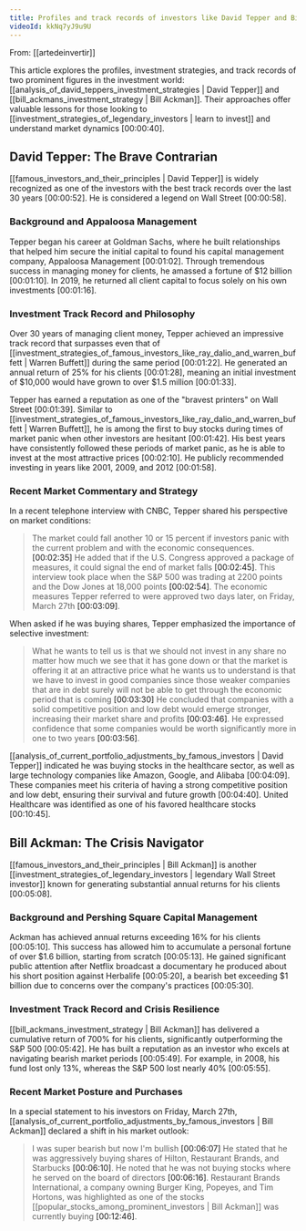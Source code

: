 ```yaml
---
title: Profiles and track records of investors like David Tepper and Bill Ackman
videoId: kkNq7yJ9u9U
---
```


From: [[artedeinvertir]] <br/> 

This article explores the profiles, investment strategies, and track records of two prominent figures in the investment world: [[analysis_of_david_teppers_investment_strategies | David Tepper]] and [[bill_ackmans_investment_strategy | Bill Ackman]]. Their approaches offer valuable lessons for those looking to [[investment_strategies_of_legendary_investors | learn to invest]] and understand market dynamics <a class="yt-timestamp" data-t="00:00:40">[00:00:40]</a>.

## David Tepper: The Brave Contrarian

[[famous_investors_and_their_principles | David Tepper]] is widely recognized as one of the investors with the best track records over the last 30 years <a class="yt-timestamp" data-t="00:00:52">[00:00:52]</a>. He is considered a legend on Wall Street <a class="yt-timestamp" data-t="00:00:58">[00:00:58]</a>.

### Background and Appaloosa Management
Tepper began his career at Goldman Sachs, where he built relationships that helped him secure the initial capital to found his capital management company, Appaloosa Management <a class="yt-timestamp" data-t="00:01:02">[00:01:02]</a>. Through tremendous success in managing money for clients, he amassed a fortune of $12 billion <a class="yt-timestamp" data-t="00:01:10">[00:01:10]</a>. In 2019, he returned all client capital to focus solely on his own investments <a class="yt-timestamp" data-t="00:01:16">[00:01:16]</a>.

### Investment Track Record and Philosophy
Over 30 years of managing client money, Tepper achieved an impressive track record that surpasses even that of [[investment_strategies_of_famous_investors_like_ray_dalio_and_warren_buffett | Warren Buffett]] during the same period <a class="yt-timestamp" data-t="00:01:22">[00:01:22]</a>. He generated an annual return of 25% for his clients <a class="yt-timestamp" data-t="00:01:28">[00:01:28]</a>, meaning an initial investment of $10,000 would have grown to over $1.5 million <a class="yt-timestamp" data-t="00:01:33">[00:01:33]</a>.

Tepper has earned a reputation as one of the "bravest printers" on Wall Street <a class="yt-timestamp" data-t="00:01:39">[00:01:39]</a>. Similar to [[investment_strategies_of_famous_investors_like_ray_dalio_and_warren_buffett | Warren Buffett]], he is among the first to buy stocks during times of market panic when other investors are hesitant <a class="yt-timestamp" data-t="00:01:42">[00:01:42]</a>. His best years have consistently followed these periods of market panic, as he is able to invest at the most attractive prices <a class="yt-timestamp" data-t="00:02:10">[00:02:10]</a>. He publicly recommended investing in years like 2001, 2009, and 2012 <a class="yt-timestamp" data-t="00:01:58">[00:01:58]</a>.

### Recent Market Commentary and Strategy
In a recent telephone interview with CNBC, Tepper shared his perspective on market conditions:
> The market could fall another 10 or 15 percent if investors panic with the current problem and with the economic consequences. <a class="yt-timestamp" data-t="00:02:35">[00:02:35]</a>
He added that if the U.S. Congress approved a package of measures, it could signal the end of market falls <a class="yt-timestamp" data-t="00:02:45">[00:02:45]</a>. This interview took place when the S&P 500 was trading at 2200 points and the Dow Jones at 18,000 points <a class="yt-timestamp" data-t="00:02:54">[00:02:54]</a>. The economic measures Tepper referred to were approved two days later, on Friday, March 27th <a class="yt-timestamp" data-t="00:03:09">[00:03:09]</a>.

When asked if he was buying shares, Tepper emphasized the importance of selective investment:
> What he wants to tell us is that we should not invest in any share no matter how much we see that it has gone down or that the market is offering it at an attractive price what he wants us to understand is that we have to invest in good companies since those weaker companies that are in debt surely will not be able to get through the economic period that is coming <a class="yt-timestamp" data-t="00:03:30">[00:03:30]</a>
He concluded that companies with a solid competitive position and low debt would emerge stronger, increasing their market share and profits <a class="yt-timestamp" data-t="00:03:46">[00:03:46]</a>. He expressed confidence that some companies would be worth significantly more in one to two years <a class="yt-timestamp" data-t="00:03:56">[00:03:56]</a>.

[[analysis_of_current_portfolio_adjustments_by_famous_investors | David Tepper]] indicated he was buying stocks in the healthcare sector, as well as large technology companies like Amazon, Google, and Alibaba <a class="yt-timestamp" data-t="00:04:09">[00:04:09]</a>. These companies meet his criteria of having a strong competitive position and low debt, ensuring their survival and future growth <a class="yt-timestamp" data-t="00:04:40">[00:04:40]</a>. United Healthcare was identified as one of his favored healthcare stocks <a class="yt-timestamp" data-t="00:10:45">[00:10:45]</a>.

## Bill Ackman: The Crisis Navigator

[[famous_investors_and_their_principles | Bill Ackman]] is another [[investment_strategies_of_legendary_investors | legendary Wall Street investor]] known for generating substantial annual returns for his clients <a class="yt-timestamp" data-t="00:05:08">[00:05:08]</a>.

### Background and Pershing Square Capital Management
Ackman has achieved annual returns exceeding 16% for his clients <a class="yt-timestamp" data-t="00:05:10">[00:05:10]</a>. This success has allowed him to accumulate a personal fortune of over $1.6 billion, starting from scratch <a class="yt-timestamp" data-t="00:05:13">[00:05:13]</a>. He gained significant public attention after Netflix broadcast a documentary he produced about his short position against Herbalife <a class="yt-timestamp" data-t="00:05:20">[00:05:20]</a>, a bearish bet exceeding $1 billion due to concerns over the company's practices <a class="yt-timestamp" data-t="00:05:30">[00:05:30]</a>.

### Investment Track Record and Crisis Resilience
[[bill_ackmans_investment_strategy | Bill Ackman]] has delivered a cumulative return of 700% for his clients, significantly outperforming the S&P 500 <a class="yt-timestamp" data-t="00:05:42">[00:05:42]</a>. He has built a reputation as an investor who excels at navigating bearish market periods <a class="yt-timestamp" data-t="00:05:49">[00:05:49]</a>. For example, in 2008, his fund lost only 13%, whereas the S&P 500 lost nearly 40% <a class="yt-timestamp" data-t="00:05:55">[00:05:55]</a>.

### Recent Market Posture and Purchases
In a special statement to his investors on Friday, March 27th, [[analysis_of_current_portfolio_adjustments_by_famous_investors | Bill Ackman]] declared a shift in his market outlook:
> I was super bearish but now I'm bullish <a class="yt-timestamp" data-t="00:06:07">[00:06:07]</a>
He stated that he was aggressively buying shares of Hilton, Restaurant Brands, and Starbucks <a class="yt-timestamp" data-t="00:06:10">[00:06:10]</a>. He noted that he was not buying stocks where he served on the board of directors <a class="yt-timestamp" data-t="00:06:16">[00:06:16]</a>. Restaurant Brands International, a company owning Burger King, Popeyes, and Tim Hortons, was highlighted as one of the stocks [[popular_stocks_among_prominent_investors | Bill Ackman]] was currently buying <a class="yt-timestamp" data-t="00:12:46">[00:12:46]</a>.